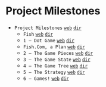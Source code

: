 # Project Milestones

- `Project Milestones` [`web`](https://felleisen.org/matthias/4500-f20/assignments.html) [`dir`](./)
  - `Fish` [`web`](https://felleisen.org/matthias/4500-f20/fish.html) [`dir`](./Fish/)
  - `1 — Dot Game` [`web`](https://felleisen.org/matthias/4500-f20/1.html) [`dir`](./1-dot-game/)
  - `Fish.Com, a Plan` [`web`](https://felleisen.org/matthias/4500-f20/plan.html) [`dir`](./Fish-dot-com-a-Plan)
  - `2 — The Game Pieces` [`web`](https://felleisen.org/matthias/4500-f20/2.html) [`dir`](./2-the-game-pieces/)
  - `3 — The Game State` [`web`](https://felleisen.org/matthias/4500-f20/3.html) [`dir`](./3-the-game-state/)
  - `4 — The Game Tree` [`web`](https://felleisen.org/matthias/4500-f20/4.html) [`dir`](./4-the-game-tree/)
  - `5 — The Strategy` [`web`](https://felleisen.org/matthias/4500-f20/5.html) [`dir`](./5-the-strategy/)
  - `6 — Games!` [`web`](https://felleisen.org/matthias/4500-f20/6.html) [`dir`](./6-games/)